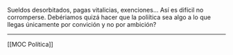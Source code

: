 Sueldos desorbitados, pagas vitalicias, exenciones...
Así es difícil no corromperse.
Debériamos quizá hacer que la poliítica sea algo a lo que llegas únicamente por convición y no por ambición?

---
[[MOC Política]]